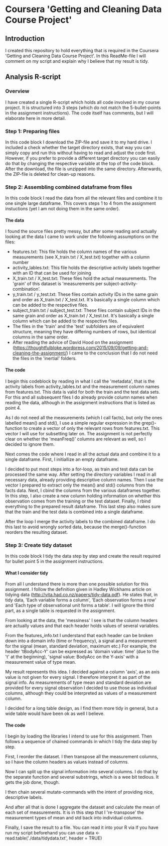 # Coursera 'Getting and Cleaning Data Course Project'
## Introduction
I created this repository to hold everything that is required in the Coursera 'Getting and Cleaning Data Course Project'. In this ReadMe-file I will comment on my script and explain why I believe that my result is tidy.

## Analysis R-script
### Overview
I have created a single R-script which holds all code involved in my course project. It is structured into 3 steps (which do not match the 5-bullet-points in the assignment instructions). The code itself has comments, but I will elaborate here in more detail.

### Step 1: Preparing files
In this code block I download the ZIP-file and save it to my hard drive. I included a check whether the target directory exists, that way you can simply copy and run this without having to read and adjust the code first. However, if you prefer to provide a different target directory you can easily do that by changing the respective variable at the top of the code block. After the download, the file is unzipped into the same directory. Afterwards, the ZIP-file is deleted for clean-up reasons.

### Step 2: Assembling combined dataframe from files
In this code block I read the data from all the relevant files and combine it to one single large dataframe. This covers steps 1 to 4 from the assignment instuctions (yet I am not doing them in the same order).

#### The data
I found the source files pretty messy, but after some reading and actually looking at the data I came to work under the following assumptions on the files:
* features.txt: This file holds the column names of the various measurements (see X_train.txt / X_test.txt) together with a column number
* activity_lables.txt: This file holds the descriptive activity labels together with an ID that can be used for joining
* X_train.txt / X_test.txt: These files hold the actual measurements. The 'grain' of this dataset is 'measurements per subject-activity-combination'.
* y_train.txt / y_test.txt: These files contain activity IDs in the same grain and order as X_train.txt / X_test.txt. It's basically a single column which can be added to the respective files.
* subject_train.txt / subject_test.txt: These files contain subject IDs in the same grain and order as X_train.txt / X_test.txt. It's basically a single column which can be added to the respective files.
* The files in the 'train' and the 'test' subfolders are of equivalent structure, meaning they have differing numbers of rows, but identical columns in the same order.
* After reading the advice of David Hood on the assignment (https://thoughtfulbloke.wordpress.com/2015/09/09/getting-and-cleaning-the-assignment/) I came to the conclusion that I do not need the files in the 'inertial' folders.

#### The code
I begin this codeblock by reading in what I call the 'metadata', that is the activity labels from activity_lables.txt and the measurement column names from features.txt. This data is valid for both the train and the test data sets. For this and all subsequent files I do already provide column names when reading the data, although in the assignment instructions that is listed as point 4.

As I do not need all the measurements (which I call facts), but only the ones labelled mean() and std(), I use a simple regular expression in the grep()-function to create a vector of only the relevant rows from features.txt. This vector I will use for subsetting later on. The assignment is not perfectly clear on whether the 'meanFreq()' columns are relevant as well, so I decided to ignore them.

Next comes the code where I read in all the actual data and combine it to a single dataframe. First, I initiallize an empty dataframe. 

I decided to put most steps into a for-loop, as train and test data can be processed the same way. After setting the directory variables I read in all necessary data, already providing descriptive column names. Then I use the vector I prepared to extract only the mean() and std() columns from the facts data. Next, I cbind the columns from the various dataframes together. In this step, I also create a new column holding information on whether this observation comes from the training or the test dataset. Finally, I rbind everything to the prepared result dataframe. This last step also makes sure that the train and the test data is combined into a single dataframe.

After the loop I merge the activity labels to the combined dataframe. I do this last to avoid wrongly sorted data, because the merge()-function reorders the resulting dataset. 

### Step 3: Create tidy dataset
In this code block I tidy the data step by step and create the result required for bullet point 5 in the assignment instructions.

#### What I consider tidy
From all I understand there is more than one possible solution for this assignment. I follow the definition given in Hadley Wickhams article on tidying data (http://vita.had.co.nz/papers/tidy-data.pdf). He states that, in tidy data, 'Each variable forms a column', 'Each observation forms a row' and 'Each type of observational unit forms a table'. I will ignore the third part, as a single table is requested in the assignment. 

From looking at the data, the 'messiness' I see is that the column headers are actually values and that each header holds values of several variables.

From the features_info.txt I understand that each header can be broken down into a domain info (time or frequency), a signal and a measurement for the signal (mean, standard deviation, maximum etc.) For example, the header 'tBodyAcc-Y' can be expressed as 'domain value: time' (due to the 't' at the beginning), 'signal value: BodyAcc on the Y-axis' with a measurement value of type mean.

My result represents this idea. I decided against a column 'axis', as an axis value is not given for every signal. I therefore interpret it as part of the signal info. As measurements of type mean and standard deviation are provided for every signal observation I decided to use those as individual columns, although they could be interpreted as values of a measurement column.

I decided for a long table design, as I find them more tidy in general, but a wide table would have been ok as well I believe.

#### The code
I begin by loading the libraries I intend to use for this assignment. Then follows a sequence of chained commands in which I tidy the data step by step.

First, I reorder the dataset. I then transpose all the measurement columns, so I have the column headers as values instead of columns. 

Now I can split up the signal information into several columns. I do that by the separate function and several substrings, which is a wee bit tedious. It gets the job done, though.

I then chain several mutate-commands with the intent of providing nice, descriptive labels.

And after all that is done I aggregate the dataset and calculate the mean of each set of measurements. It is in this step that I 're-transpose' the measurement types of mean and std back into individual columns.

Finally, I save the result to a file. You can read it into your R via 
If you have run my script beforehand you can use 
data <- read.table('./data/tidydata.txt', header = TRUE)
